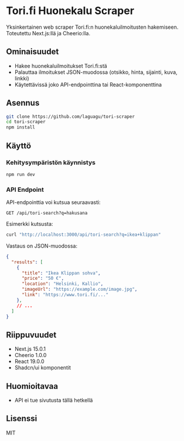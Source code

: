 # Tori.fi Huonekalu Scraper

Yksinkertainen web scraper Tori.fi:n huonekaluilmoitusten hakemiseen. Toteutettu Next.js:llä ja Cheerio:lla.

## Ominaisuudet

- Hakee huonekaluilmoitukset Tori.fi:stä
- Palauttaa ilmoitukset JSON-muodossa (otsikko, hinta, sijainti, kuva, linkki)
- Käytettävissä joko API-endpointtina tai React-komponenttina

## Asennus

```bash
git clone https://github.com/laguagu/tori-scraper
cd tori-scraper
npm install
```

## Käyttö

### Kehitysympäristön käynnistys

```bash
npm run dev
```

### API Endpoint

API-endpointtia voi kutsua seuraavasti:

```
GET /api/tori-search?q=hakusana
```

Esimerkki kutsusta:
```bash
curl "http://localhost:3000/api/tori-search?q=ikea+klippan"
```

Vastaus on JSON-muodossa:
```json
{
  "results": [
    {
      "title": "Ikea Klippan sohva",
      "price": "50 €",
      "location": "Helsinki, Kallio",
      "imageUrl": "https://example.com/image.jpg",
      "link": "https://www.tori.fi/..."
    },
    // ...
  ]
}
```

## Riippuvuudet

- Next.js 15.0.1
- Cheerio 1.0.0
- React 19.0.0
- Shadcn/ui komponentit

## Huomioitavaa

- API ei tue sivutusta tällä hetkellä

## Lisenssi

MIT
